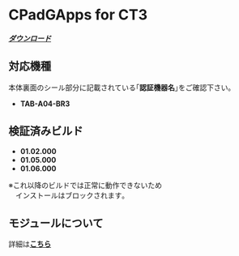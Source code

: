 # CPadGApps for CT3

[***ダウンロード***](//github.com/s1204IT/CPadGApps/releases/latest/download/Module3.zip "Module3.zip")

## 対応機種
本体裏面のシール部分に記載されている｢**認証機器名**｣をご確認下さい｡
- **TAB-A04-BR3**

## 検証済みビルド
- **01.02.000**
- **01.05.000**
- **01.06.000**

※これ以降のビルドでは正常に動作できないため<br>　インストールはブロックされます｡

## モジュールについて
詳細は[**こちら**](MODULE.md)

